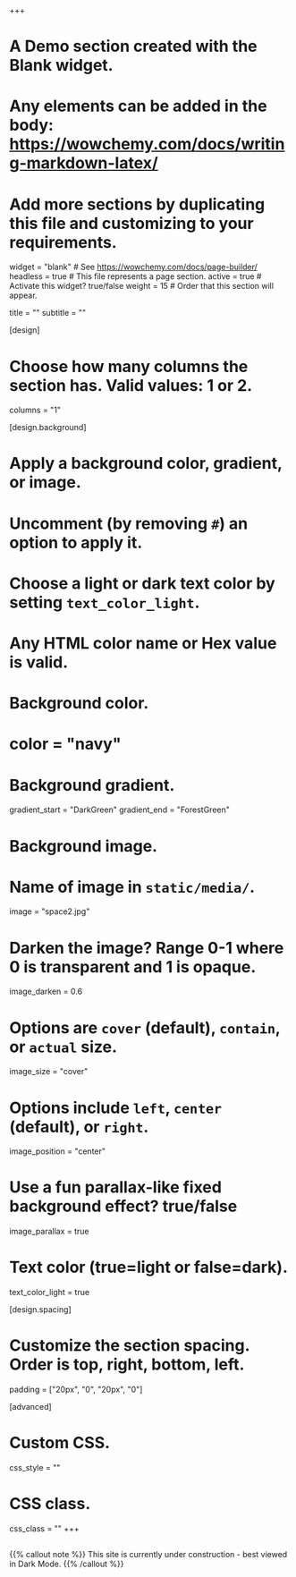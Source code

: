 +++
# A Demo section created with the Blank widget.
# Any elements can be added in the body: https://wowchemy.com/docs/writing-markdown-latex/
# Add more sections by duplicating this file and customizing to your requirements.

widget = "blank"  # See https://wowchemy.com/docs/page-builder/
headless = true  # This file represents a page section.
active = true  # Activate this widget? true/false
weight = 15  # Order that this section will appear.

title = ""
subtitle = ""

[design]
  # Choose how many columns the section has. Valid values: 1 or 2.
  columns = "1"

[design.background]
  # Apply a background color, gradient, or image.
  #   Uncomment (by removing `#`) an option to apply it.
  #   Choose a light or dark text color by setting `text_color_light`.
  #   Any HTML color name or Hex value is valid.

  # Background color.
  # color = "navy"
  
  # Background gradient.
  gradient_start = "DarkGreen"
  gradient_end = "ForestGreen"
  
  # Background image.
  # Name of image in `static/media/`.
  image = "space2.jpg"  
  # Darken the image? Range 0-1 where 0 is transparent and 1 is opaque.
  image_darken = 0.6  
  #  Options are `cover` (default), `contain`, or `actual` size.
  image_size = "cover" 
  # Options include `left`, `center` (default), or `right`.
  image_position = "center"  
  # Use a fun parallax-like fixed background effect? true/false
  image_parallax = true  
  
  # Text color (true=light or false=dark).
  text_color_light = true

[design.spacing]
  # Customize the section spacing. Order is top, right, bottom, left.
  padding = ["20px", "0", "20px", "0"]

[advanced]
 # Custom CSS. 
 css_style = ""
 
 # CSS class.
 css_class = ""
+++

##

{{% callout note %}}
This site is currently under construction - best viewed in Dark Mode.
{{% /callout %}}
